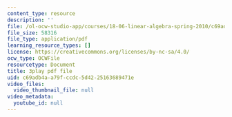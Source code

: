 ```yaml
---
content_type: resource
description: ''
file: /ol-ocw-studio-app/courses/18-06-linear-algebra-spring-2010/c69adb4aa79fccdc5d4225163689471e_JibVXBElKL0.pdf
file_size: 58316
file_type: application/pdf
learning_resource_types: []
license: https://creativecommons.org/licenses/by-nc-sa/4.0/
ocw_type: OCWFile
resourcetype: Document
title: 3play pdf file
uid: c69adb4a-a79f-ccdc-5d42-25163689471e
video_files:
  video_thumbnail_file: null
video_metadata:
  youtube_id: null
---
```

